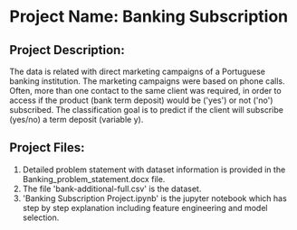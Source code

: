 # Project Name: Banking Subscription

## Project Description:
The data is related with direct marketing campaigns of a Portuguese banking institution. The marketing campaigns were based on phone calls. Often, more than one contact to the same client was required, in order to access if the product (bank term deposit) would be ('yes') or not ('no') subscribed. The classification goal is to predict if the client will subscribe (yes/no) a term deposit (variable y).

## Project Files:

1. Detailed problem statement with dataset information is provided in the Banking_problem_statement.docx file.
2. The file 'bank-additional-full.csv' is the dataset.
3. 'Banking Subscription Project.ipynb' is the jupyter notebook which has step by step explanation including feature engineering and model selection.
